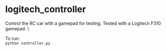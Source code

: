 # logitech_controller
Control the RC car with a gamepad for testing. Tested with a Logitech F310 gamepad. \

To run: \
`python controller.py`
